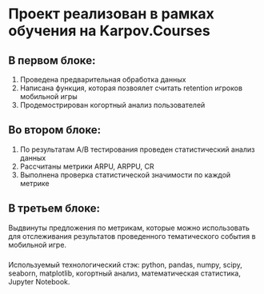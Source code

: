 # Проект реализован в рамках обучения на Karpov.Courses
## В первом блоке:
1) Проведена предварительная обработка данных
2) Написана функция, которая позвоялет считать retention игроков мобильной игры
3) Продемострирован когортный анализ пользователей
## Во втором блоке:
1) По результатам A/B тестирования проведен статистический анализ данных
2) Рассчитаны метрики ARPU, ARPPU, CR
3) Выполнена проверка статистической значимости по каждой метрике
## В третьем блоке:
Выдвинуты предложения по метрикам, которые можно использовать для отслеживания результатов проведенного тематического события в мобильной игре.
###
Используемый технологический стэк: python, pandas, numpy, scipy, seaborn, matplotlib, когортный анализ, математическая статистика, Jupyter Notebook.
